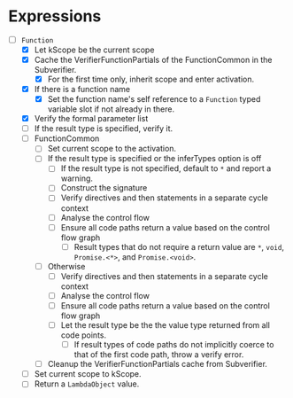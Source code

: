 # Expressions

* [ ] `Function`
  * [x] Let kScope be the current scope  
  * [x] Cache the VerifierFunctionPartials of the FunctionCommon in the Subverifier.
    * [x] For the first time only, inherit scope and enter activation.
  * [x] If there is a function name
      * [x] Set the function name's self reference to a `Function` typed variable slot if not already in there.
  * [x] Verify the formal parameter list
  * [ ] If the result type is specified, verify it.
  * [ ] FunctionCommon
    * [ ] Set current scope to the activation.
    * [ ] If the result type is specified or the inferTypes option is off
      * [ ] If the result type is not specified, default to `*` and report a warning.
      * [ ] Construct the signature
      * [ ] Verify directives and then statements in a separate cycle context
      * [ ] Analyse the control flow
      * [ ] Ensure all code paths return a value based on the control flow graph
        * [ ] Result types that do not require a return value are `*`, `void`, `Promise.<*>`, and `Promise.<void>`.
    * [ ] Otherwise
      * [ ] Verify directives and then statements in a separate cycle context
      * [ ] Analyse the control flow
      * [ ] Ensure all code paths return a value based on the control flow graph
      * [ ] Let the result type be the the value type returned from all code points.
        * [ ] If result types of code paths do not implicitly coerce to that of the first code path, throw a verify error.
    * [ ] Cleanup the VerifierFunctionPartials cache from Subverifier.
  * [ ] Set current scope to kScope.
  * [ ] Return a `LambdaObject` value.